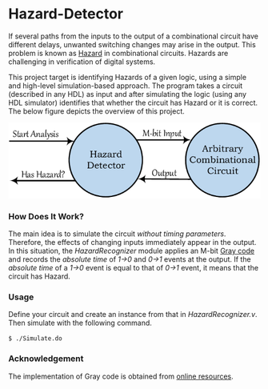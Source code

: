 # Hazard-Detector

If several paths from the inputs to the output of a combinational circuit have different delays, unwanted switching changes may arise in the output. This problem is known as [Hazard](https://www.allaboutcircuits.com/technical-articles/hazards-in-combinational-logic/) in combinational circuits. Hazards are challenging in verification of digital systems. 

This project target is identifying Hazards of a given logic, using a simple and high-level simulation-based approach. The program takes a circuit (described in any HDL) as input and after simulating the logic (using any HDL simulator) identifies that whether the circuit has Hazard or it is correct. The below figure depicts the overview of this project.

![alt text](https://github.com/bakhshalipour/Hazard-Detector/blob/master/hazard-detector-high-level.png)

### How Does It Work?
The main idea is to simulate the circuit *without timing parameters*. Therefore, the effects of changing inputs immediately appear in the output. In this situation, the *HazardRecognizer* module applies an M-bit [Gray code](https://en.wikipedia.org/wiki/Gray_code) and records the *absolute time* of *1->0* and *0->1* events at the output. If the *absolute time* of a *1->0* event is equal to that of *0->1* event, it means that the circuit has Hazard.

### Usage
Define your circuit and create an instance from that in *HazardRecognizer.v*. Then simulate with the following command.

    $ ./Simulate.do
    
### Acknowledgement
The implementation of Gray code is obtained from [online resources](http://computer-programming-forum.com/41-verilog/91272a60bbc35911.htm).
